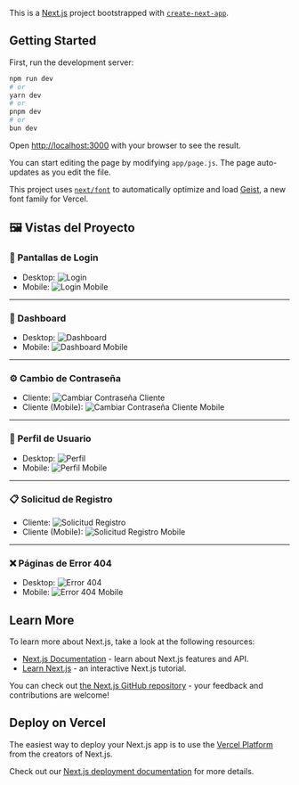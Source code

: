 This is a [Next.js](https://nextjs.org) project bootstrapped with [`create-next-app`](https://github.com/vercel/next.js/tree/canary/packages/create-next-app).

## Getting Started

First, run the development server:

```bash
npm run dev
# or
yarn dev
# or
pnpm dev
# or
bun dev
```

Open [http://localhost:3000](http://localhost:3000) with your browser to see the result.

You can start editing the page by modifying `app/page.js`. The page auto-updates as you edit the file.

This project uses [`next/font`](https://nextjs.org/docs/app/building-your-application/optimizing/fonts) to automatically optimize and load [Geist](https://vercel.com/font), a new font family for Vercel.

## 🖼️ Vistas del Proyecto

### 🔐 Pantallas de Login

- Desktop:
  ![Login](./assets/imagelogin.png)
- Mobile:
  ![Login Mobile](./assets/imageloginM.png)

---

### 🧭 Dashboard

- Desktop:
  ![Dashboard](./assets/imagedashboard.png)
- Mobile:
  ![Dashboard Mobile](./assets/imagedashboardM.png)

---

### ⚙️ Cambio de Contraseña

- Cliente:
  ![Cambiar Contraseña Cliente](./assets/imagencambiarC.png)
- Cliente (Mobile):
  ![Cambiar Contraseña Cliente Mobile](./assets/imagencambiarCM.png)

---

### 👤 Perfil de Usuario

- Desktop:
  ![Perfil](./assets/imageperfil.png)
- Mobile:
  ![Perfil Mobile](./assets/imageperfilM.png)

---

### 📋 Solicitud de Registro

- Cliente:
  ![Solicitud Registro](./assets/imagesolicitudR.png)
- Cliente (Mobile):
  ![Solicitud Registro Mobile](./assets/imagesolicitudRM.png)

---

### ❌ Páginas de Error 404

- Desktop:
  ![Error 404](./assets/imageerror404.png)
- Mobile:
  ![Error 404 Mobile](./assets/imageerror404M.png)

## Learn More

To learn more about Next.js, take a look at the following resources:

- [Next.js Documentation](https://nextjs.org/docs) - learn about Next.js features and API.
- [Learn Next.js](https://nextjs.org/learn) - an interactive Next.js tutorial.

You can check out [the Next.js GitHub repository](https://github.com/vercel/next.js) - your feedback and contributions are welcome!

## Deploy on Vercel

The easiest way to deploy your Next.js app is to use the [Vercel Platform](https://vercel.com/new?utm_medium=default-template&filter=next.js&utm_source=create-next-app&utm_campaign=create-next-app-readme) from the creators of Next.js.

Check out our [Next.js deployment documentation](https://nextjs.org/docs/app/building-your-application/deploying) for more details.
